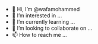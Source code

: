 - 👋 Hi, I’m @wafamohammed
- 👀 I’m interested in ...
- 🌱 I’m currently learning ...
- 💞️ I’m looking to collaborate on ...
- 📫 How to reach me ...

<!---
wafamohammed/wafamohammed is a ✨ special ✨ repository because its `README.md` (this file) appears on your GitHub profile.
You can click the Preview link to take a look at your changes.
--->
